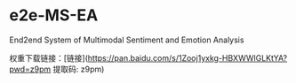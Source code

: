 # e2e-MS-EA
End2end System of Multimodal Sentiment and Emotion Analysis

权重下载链接：[链接](https://pan.baidu.com/s/1Zooj1yxkg-HBXWWlGLKtYA?pwd=z9pm 提取码: z9pm)
